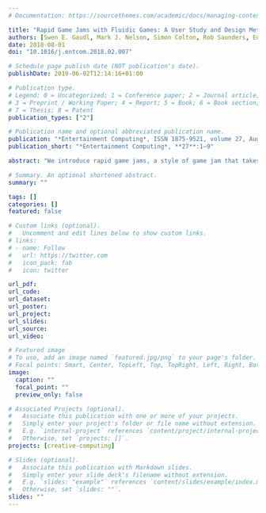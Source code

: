 ```yaml
---
# Documentation: https://sourcethemes.com/academic/docs/managing-content/

title: "Rapid Game Jams with Fluidic Games: A User Study and Design Methodology"
authors: [Swen E. Gaudl, Mark J. Nelson, Simon Colton, Rob Saunders, Edward J. Powley, Blanca Perez Ferrer, Peter Ivey, Michael Cook]
date: 2018-08-01
doi: "10.1016/j.entcom.2018.02.007"

# Schedule page publish date (NOT publication's date).
publishDate: 2019-06-02T12:14:16+01:00

# Publication type.
# Legend: 0 = Uncategorized; 1 = Conference paper; 2 = Journal article;
# 3 = Preprint / Working Paper; 4 = Report; 5 = Book; 6 = Book section;
# 7 = Thesis; 8 = Patent
publication_types: ["2"]

# Publication name and optional abbreviated publication name.
publication: "*Entertainment Computing*, ISSN 1875-9521, volume 27, August 2018, pages 1-9"
publication_short: "*Entertainment Computing*, **27**:1–9"

abstract: "We introduce rapid game jams, a style of game jam that takes only 1–2 h and is focused on design experimentation rather than on programming and technical implementation. To support that kind of rapid game-design experimentation, we have designed a class of games that we call fluidic games. These are mobile games in which the game mechanics and other aspects of the games are editable on the fly, directly on the device, allowing for frequent play/design context shifts. We have conducted four rapid game jams with 105 participants from a local Girlguiding organisation, in order to gain real-world experience with this concept. We analyse results from a survey instrument completed by 69 participants in two of these rapid game jams. In order to guide future work in addressing questions left open by this study, we did a qualitative analysis of the designed games to gain additional insights into participants’ design practice."

# Summary. An optional shortened abstract.
summary: ""

tags: []
categories: []
featured: false

# Custom links (optional).
#   Uncomment and edit lines below to show custom links.
# links:
# - name: Follow
#   url: https://twitter.com
#   icon_pack: fab
#   icon: twitter

url_pdf:
url_code:
url_dataset:
url_poster:
url_project:
url_slides:
url_source:
url_video:

# Featured image
# To use, add an image named `featured.jpg/png` to your page's folder. 
# Focal points: Smart, Center, TopLeft, Top, TopRight, Left, Right, BottomLeft, Bottom, BottomRight.
image:
  caption: ""
  focal_point: ""
  preview_only: false

# Associated Projects (optional).
#   Associate this publication with one or more of your projects.
#   Simply enter your project's folder or file name without extension.
#   E.g. `internal-project` references `content/project/internal-project/index.md`.
#   Otherwise, set `projects: []`.
projects: [creative-computing]

# Slides (optional).
#   Associate this publication with Markdown slides.
#   Simply enter your slide deck's filename without extension.
#   E.g. `slides: "example"` references `content/slides/example/index.md`.
#   Otherwise, set `slides: ""`.
slides: ""
---
```

